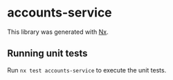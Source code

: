 # accounts-service

This library was generated with [Nx](https://nx.dev).

## Running unit tests

Run `nx test accounts-service` to execute the unit tests.

